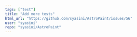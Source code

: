 ```yaml
---
tags: ["test"]
title: "Add more tests"
html_url: "https://github.com/syasini/AstroPaint/issues/56"
user: "syasini"
repo: "syasini/AstroPaint"
---
```


